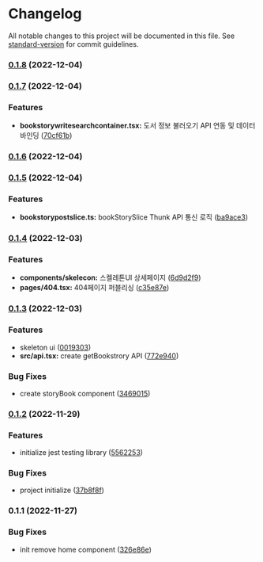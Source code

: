 # Changelog

All notable changes to this project will be documented in this file. See [standard-version](https://github.com/conventional-changelog/standard-version) for commit guidelines.

### [0.1.8](https://github.com/K-Soo/story-book/compare/v0.1.7...v0.1.8) (2022-12-04)

### [0.1.7](https://github.com/K-Soo/story-book/compare/v0.1.6...v0.1.7) (2022-12-04)


### Features

* **bookstorywritesearchcontainer.tsx:** 도서 정보 불러오기 API 연동 및 데이터 바인딩 ([70cf61b](https://github.com/K-Soo/story-book/commit/70cf61bd8070130dfe74a1d0eeabbfbd1db8d3ac))

### [0.1.6](https://github.com/K-Soo/story-book/compare/v0.1.5...v0.1.6) (2022-12-04)

### [0.1.5](https://github.com/K-Soo/story-book/compare/v0.1.4...v0.1.5) (2022-12-04)


### Features

* **bookstorypostslice.ts:** bookStorySlice Thunk API 통신 로직 ([ba9ace3](https://github.com/K-Soo/story-book/commit/ba9ace3f3df4ecc9c026a78f9d89772ae56ef49e))

### [0.1.4](https://github.com/K-Soo/story-book/compare/v0.1.3...v0.1.4) (2022-12-03)


### Features

* **components/skelecon:** 스켈레톤UI 상세페이지 ([6d9d2f9](https://github.com/K-Soo/story-book/commit/6d9d2f9bf8659c66978461d229fcea6446f3fbb3))
* **pages/404.tsx:** 404페이지 퍼블리싱 ([c35e87e](https://github.com/K-Soo/story-book/commit/c35e87e437bcc8da41959c44b387d431201a928c))

### [0.1.3](https://github.com/K-Soo/story-book/compare/v0.1.2...v0.1.3) (2022-12-03)


### Features

* skeleton ui ([0019303](https://github.com/K-Soo/story-book/commit/0019303e9647651c4593b51696df16c0091a8b99))
* **src/api.tsx:** create getBookstrory API ([772e940](https://github.com/K-Soo/story-book/commit/772e940bfd3681444068c2e30565dc27ec95cd1e))


### Bug Fixes

* create storyBook component ([3469015](https://github.com/K-Soo/story-book/commit/3469015329c2c4f7444a523675a6cb6415b7b140))

### [0.1.2](https://github.com/K-Soo/story-book/compare/v0.1.1...v0.1.2) (2022-11-29)


### Features

* initialize jest testing library ([5562253](https://github.com/K-Soo/story-book/commit/556225327410d1e405a6661fe67a3fb8ab0c388f))


### Bug Fixes

* project initialize ([37b8f8f](https://github.com/K-Soo/story-book/commit/37b8f8fcf8060d90ed52f62401ca31654356b507))

### 0.1.1 (2022-11-27)


### Bug Fixes

* init remove home component ([326e86e](https://github.com/K-Soo/story-book/commit/326e86e709a840bff37c01cde58e1ff801575fca))

